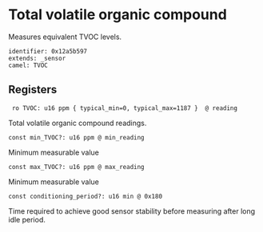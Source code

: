 # Total volatile organic compound

Measures equivalent TVOC levels.

    identifier: 0x12a5b597
    extends: _sensor
    camel: TVOC

## Registers

     ro TVOC: u16 ppm { typical_min=0, typical_max=1187 }  @ reading

Total volatile organic compound readings.

    const min_TVOC?: u16 ppm @ min_reading

Minimum measurable value

    const max_TVOC?: u16 ppm @ max_reading

Minimum measurable value

    const conditioning_period?: u16 min @ 0x180

Time required to achieve good sensor stability before measuring after long idle period.